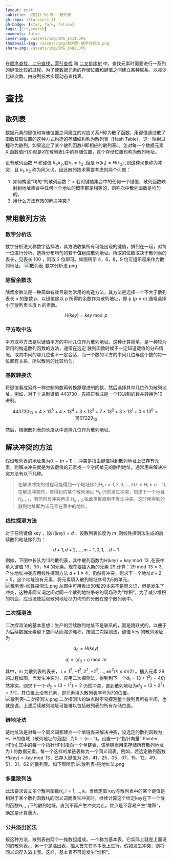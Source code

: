 ```yaml
---
layout: post
subtitle: 《查找》3小节： 散列表
gh-repo: ittarvin/c_ff
gh-badge: [star, fork, follow]
tags: [C++,search]
comments: false
cover-img: /assets/img/IMG_1414.JPG
thumbnail-img: /assets/img/散列表-数字分析法.png
share-img: /assets/img/IMG_1482.JPG
---
```


在[顺序查找，二分查找，索引查找](/2022-05-25-search) 和 [二叉排序树](/2022-05-26-search-binary-sort-tree) 中，查找元素时需要进行一系列的键值比较的过程。为了使数据元素的存储位置和键值之间建立某种联系，以减少比较次数。由散列技术实现动态查找表。

# 查找

## 散列表

数据元素的键值和存储位置之间建立的对应关系$H$称为散了函数，用键值通过散了函数获取位置的这种方式构造的存储结构称为散列表（Hash Table），这一映射过程称为散列。如果选定了某个散列函数$H$即相应的散列表$L$，怎对每一个数据元素$X$,函数值$H(X)$就是$X$在散列表$L$中的存储位置，这个存储位置也称为散列地址。

设有散列函数 $H$ 和键值 $k_1$,$k_2$,若$k_1 \neq k_2$ ,但是 $H(k_1) = H(k_2)$ ,则这种现象称为冲突，且 $k_1,k_2$ 称为同义词。因此散列技术需要考虑的两个问题：

1. 如何构造“均匀”的散列函数？
       > 若对键值集合中的任何一个键值，散列函数映射到地址集合中任何一个地址的概率都是相等的，则称次中散列函数是均匀的。
2. 用什么方法有效的解决冲突？

## 常用散列方法

### 数字分析法
数字分析法又称数字选择法，其方法收集所有可能出现的键值，排列在一起，对每一位进行分析，选择分布均匀的若干**位**组成散列地址。所取的位数取决于散列表的表长，见表长 100 ，则取 2 位即可。如图所示 4，6，8，9 位可组织起来作为散列地址。
![散列表-数字分析法.png](/assets/img/散列表-数字分析法.png)

### 除留余数法
除留余数法是一种简单有效且最为常用的构造方法，其方法是选择一个不大于散列表长 n 的整数 p，以键值除以 p 所得的余数作为散列地址，即 p $(p \leq n)$ 通常选择小于散列表长度 n 的素数。

$$
H(key) =key \bmod p
$$

### 平方取中法
平方取中方法是以键值平方的中间几位作为散列地址。这种计算简单，是一种较为常用的构造散列函数的方法，通常在选定 散列函数时候不一定知道键值的分布情况。取其中间的哪几位也不一定合适，而一个数的平方的中间几位与这个数的每一位都有关系，所以散列的比较均匀。

### 基数转换法
将键值看成另外一种进制的数再转换原理进制的数，然后选择其中几位作为散列地址。例如，对于十进制键值 443730，先把它看成是一个13进制的数并转换为10进制。

$$
443730_{13} = 4\times 13^5 + 4\times 13^4 + 3\times 13^3 + 7\times 13^2 + 3\times 13^1 + 0\times 13^0 = 1607229_{10}
$$

然后，根据散列表的长度从中选择几位作为散列地址。


##  解决冲突的方法
假设散列表的地址集为$0 \sim (n-1)$ ，冲突是指由键值得到散列地址上已存有元素，则解决冲突就是为该键值的元素找一个空闲单元的散列地址。通常用来解决冲突方法有以下几种。
> 在解决冲突的过程可能得到一个地址序列$H_i,i=1,2,3,...,k(k\leq H_i \leq n -1)$, 在解决冲突时，若得到的某个散列地址 $H_k$ 仍然发生冲突，则求下一个地址$H_{k+1}$，若仍然有冲突再求 $H_{k+2}$,依此类推直到不发生冲突。这时候得到的散列地址即为该元素在表中的地址。

### 线性探测方法
对于任何键值 key ，设$H(key)=d$ ，设散列表长度为 $m$ ,则线性探测法生成的后续散列地址序列为：

$$
d+1,d+2,...,m-1,0,1,...d-1
$$

例如，下图中长队为13的散列表，其中散列函数为$H(key) = key \bmod 13$ ,在表中填入键值 16，30，54 的元素。现在要插入新的元素 29,计算：$29 \bmod 13 = 3$, 产生地址冲突应用线性探测方法 $d+1=4$，仍然有冲突，则求下一个地址$d+2=5$，这个地址没有元素，将元素填入散列地址序号为5的单元。
![散列表-线性探测法.png](/assets/img/散列表-线性探测法.png)
从图中可用看出30和29本来不是同义词，但是发生了冲突，这种非同义词之间对同一个散列地址争夺的现场称为“堆积”，为了减少堆积的机会，应设法使后继散列地址尽力均匀的分散在整个散列表中。

### 二次探测法
二次探测法的基本思想：生产的后续散列地址不是联系的，而是跳跃式的，以便于为后续数据元素留下空间从而减少堆积。按照二次探测法，键值 key 的散列地址为：

$$
d_0 = H(key)
$$

$$
d_i=(d_0+i) \bmod m
$$

其中，m 为散列表的表长， $i=1^2,-1^2,2^2,-2^2,...,\pm k^2(k\leq m/2)$ 。插入元素 29的过程如图，当发生冲突时，应用二次探测法，得到到下一个$d_1=(3+1^2)=4$仍然冲突，则求下一个 $d_2=(3-1^2)=2$ 仍然冲突，直到散列地址为$d_3=(3+2^2)=7$时，其位置上没有元素，即元素填入散列表序号为7的位置。
![散列表-二次探测法.png](/assets/img/散列表-二次探测法.png)
二次探测法的缺点时不易探测整个散列表所有空间，也就是说，上述后续散列地址可能难以包括散列表的所有存储位置。

###  链地址法
链地址法是对每一个同义词都建立一个单链表来解决冲突，设选定的散列函数为H，H的值域（散列地址的范围）为$0\sim(n-1)$。设置一个“指针向量” Pointer HP[n],其中的每一个指针HP[i]指向一个单链表，该单链表用来存储所有散列地址为 i 的数据元素。每一个这样的单链表称为一个同义词表。例如，若选定散列函数$H(key)=key \bmod 13$，已存入键值为 26，41，25，05，07，15，12，49，51，31，62 的散列表。如下图所示
![散列表-链地址法.png](/assets/img/散列表-链地址法.png)

### 多重散列法
此法要求设立多个散列函数$H_i,i=1,...,k$。当给定值 key与散列表中的某个键值是相对于某个散列函数$H_i$的同义词而发生冲突时，继续计算这个给定key在下一个散列函数$H_{i+1}$下的散列地址，直到不再产生冲突为止。优点是不容易产生“堆积”，确定是计算量大。

### 公共溢出区法
按这种方法，散列表由两个一维数组组成。一个称为基本表，它实际上就是上面说的的散列表。，另一个是溢出表，插入首先在基本表上进行，假如发生冲突，则将同义词存入溢出表。这样，基本表不可能发生“堆积”。